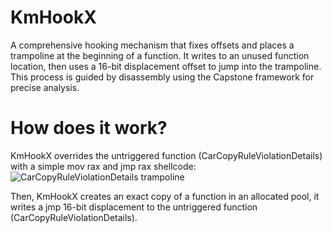 # KmHookX
A comprehensive hooking mechanism that fixes offsets and places a trampoline at the beginning of a function. It writes to an unused function location, then uses a 16-bit displacement offset to jump into the trampoline. This process is guided by disassembly using the Capstone framework for precise analysis.
# How does it work?
KmHookX overrides the untriggered function (CarCopyRuleViolationDetails) with a simple mov rax and jmp rax shellcode:
![CarCopyRuleViolationDetails trampoline]("Images/c1.png")


Then, KmHookX creates an exact copy of a function in an allocated pool, it writes a jmp 16-bit displacement to the untriggered function (CarCopyRuleViolationDetails).
